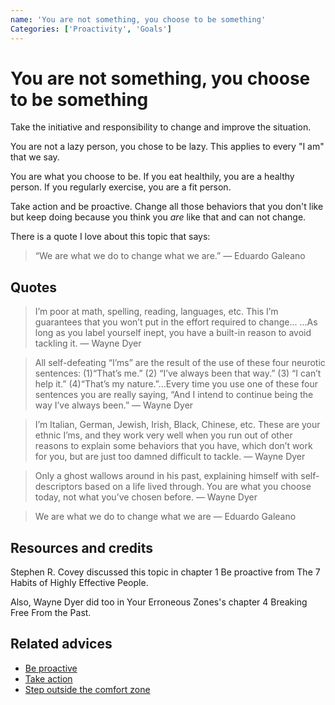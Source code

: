 ```yaml
---
name: 'You are not something, you choose to be something'
Categories: ['Proactivity', 'Goals']
---
```

# You are not something, you choose to be something

Take the initiative and responsibility to change and improve the situation.

You are not a lazy person, you chose to be lazy. This applies to every "I am" that we say.

You are what you choose to be. If you eat healthily, you are a healthy person. If you regularly exercise, you are a fit person.

Take action and be proactive. Change all those behaviors that you don't like but keep doing because you think you _are_ like that and can not change.

There is a quote I love about this topic that says: 

> “We are what we do to change what we are.” — Eduardo Galeano

## Quotes

> I’m poor at math, spelling, reading, languages, etc. This I’m guarantees that you won’t put in the effort required to change... ...As long as you label yourself inept, you have a built-in reason to avoid tackling it. — Wayne Dyer

> All self-defeating “I’ms” are the result of the use of these four neurotic sentences: (1)“That’s me.” (2) “I’ve always been that way.” (3) “I can’t help it.” (4)“That’s my nature.”...Every time you use one of these four sentences you are really saying, “And I intend to continue being the way I’ve always been.” — Wayne Dyer

> I’m Italian, German, Jewish, Irish, Black, Chinese, etc. These are your ethnic I’ms, and they work very well when you run out of other reasons to explain some behaviors that you have, which don’t work for you, but are just too damned difficult to tackle. — Wayne Dyer

> Only a ghost wallows around in his past, explaining himself with self- descriptors based on a life lived through. You are what you choose today, not what you’ve chosen before. — Wayne Dyer

> We are what we do to change what we are — Eduardo Galeano

## Resources and credits

Stephen R. Covey discussed this topic in chapter 1 Be proactive from The 7 Habits of Highly Effective People. 

Also, Wayne Dyer did too in Your Erroneous Zones's chapter 4 Breaking Free From the Past. 

## Related advices

- [Be proactive](../Be%20proactive/index.md)
- [Take action](../Take%20action/index.md)
- [Step outside the comfort zone](../Step%20outside%20the%20comfort%20zone/index.md)